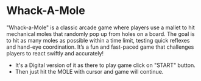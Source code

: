 ﻿# Whack-A-Mole
"Whack-a-Mole" is a classic arcade game where players use a mallet to hit mechanical moles that randomly pop up from holes on a board. 
The goal is to hit as many moles as possible within a time limit, testing quick reflexes and hand-eye coordination. It’s a fun and fast-paced game that challenges players to react swiftly and accurately!
* It's a Digital version of it as there to play game click on "START" button.
* Then just hit the MOLE with cursor and game will continue.
